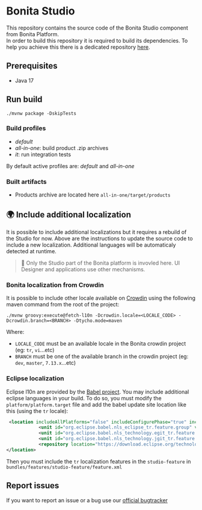 # Bonita Studio

This repository contains the source code of the Bonita Studio component from Bonita Platform.  
In order to build this repository it is required to build its dependencies. To help you achieve this there is a dedicated repository [here](https://github.com/Bonitasoft-Community/Build-Bonita).

## Prerequisites

* Java 17

## Run build

```shell
./mvnw package -DskipTests
```

### Build profiles

* _default_
* _all-in-one_: build product .zip archives
* _it_: run integration tests

By default active profiles are: _default_ and _all-in-one_

### Built artifacts

* Products archive are located here `all-in-one/target/products`

## :earth_africa: Include additional localization 

It is possible to include additional localizations but it requires a rebuild of the Studio for now. Above are the instructions to update the source code to include a new localization. Additional languages will be automaticaly detected at runtime.

> :blue_book: Only the Studio part of the Bonita platform is invovled here. UI Designer and applications use other mechanisms.

### Bonita localization from Crowdin 

It is possible to include other locale available on [Crowdin](https://crowdin.com/project/bonita) using the following maven command from the root of the project:

```shell
./mvnw groovy:execute@fetch-l10n -Dcrowdin.locale=<LOCALE_CODE> -Dcrowdin.branch=<BRANCH> -Dtycho.mode=maven
```

Where:

* `LOCALE_CODE` must be an available locale in the Bonita crowdin project (eg: `tr`, `vi`...etc)  
* `BRANCH` must be one of the available branch in the crowdin project (eg: `dev`, `master`, `7.13.x`...etc)

### Eclipse localization

Eclipse l10n are provided by the [Babel project](https://www.eclipse.org/babel/). You may include additional eclipse languages in your build. To do so, you must modify the `platform/platform.target` file and add the babel update site location like this (using the `tr` locale):

```xml
 <location includeAllPlatforms="false" includeConfigurePhase="true" includeMode="planner" includeSource="true" type="InstallableUnit">
            <unit id="org.eclipse.babel.nls_eclipse_tr.feature.group" version="0.0.0"/>
            <unit id="org.eclipse.babel.nls_technology.egit_tr.feature.group" version="0.0.0"/>
            <unit id="org.eclipse.babel.nls_technology.jgit_tr.feature.group" version="0.0.0"/>
            <repository location="https://download.eclipse.org/technology/babel/update-site/latest/"/>
</location>
```

Then you must include the `tr` localization features in the `studio-feature` in `bundles/features/studio-feature/feature.xml`

## Report issues

If you want to report an issue or a bug use our [official bugtracker](https://bonita.atlassian.net/projects/BBPMC)

